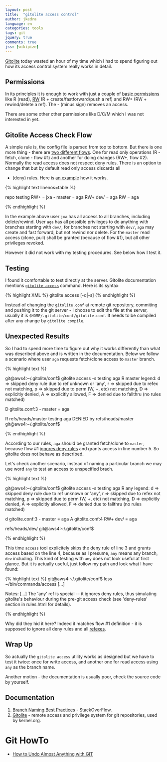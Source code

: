 ```yaml
---
layout: post
title:  "gitolite access control"
author: jkedra
language: en
categories: tools
tags: git
jquery: true
comments: true
jss: [wikipize]
---
```


[Gitolite](http://gitolite.com) today wasted an hour of my time
which I had to spend figuring out how its access control system
really works in detail.

## Permissions

In its principles it is enough to work with just a couple of
[basic permissions](http://gitolite.com/gitolite/conf.html#the-permission-field)
like R (read), [RW](http://gitolite.com/gitolite/conf.html#write-types)
(R + create/fastforward/push a ref) and RW+ (RW + rewind/delete a ref).
The - (minus sign) removes an access.

There are some other other permissions like D/C/M which I was not
interested in yet.

## Gitolite Access Check Flow

A simple rule is, the config file is parsed from top to bottom. 
But there is one more thing - there are
[two different flows](http://gitolite.com/gitolite/conf.html#appendix-2-gitolite-access-check-flow).
One for read only operations (R - fetch, clone - flow #1) and another for doing
changes (RW+, flow #2). Normally the read access does not respect deny rules.
There is an option to change that but by default read only access discards all
- (deny) rules. Here is [an example][access-control] how it works.

{% highlight text linenos=table %}

repo testing
    RW+         = jxa
    -    master = aga
    RW+ dev/    = aga
    RW          = aga

{% endhighlight %}

In the example above user `jxa` has all access to all branches, including
delete/rewind. User `aga` has all possible privileges to do anything with
branches starting with `dev/`, for branches not starting with `dev/`, `aga` may
create and fast forward, but not rewind nor delete. For the `master` read
access (clone, pull) shall be granted (because of flow #1), but all other
privileges revoked.

However it did not work with my testing procedures.
See below how I test it.

## Testing

I found it comfortable to test directly at the server. Gitolite documentation
mentions [`gitolite access`](http://gitolite.com/gitolite/conf.html#tracing-the-access-control-decision) command. Here is its syntax:

{% highlight XML %}
   gitolite access [-q|-s] <repo> <user> <perm> <ref>
{% endhighlight %}

Instead of changing the `gitolite.conf` at remote git repository,
commiting and pushing it to the git server - I choose to edit the file
at the server, usually it is `$HOME/.gitolite/conf/gitolite.conf`.
It needs to be compiled after any change by `gitolite compile`.

## Unexpected Results

So I had to spend more time to figure out why it works differently than
what was described above and is written in the documentation. Below we follow
a scenario where user `aga` requests fetch/clone access to `master`
branch.

{% highlight text %}

git@aws4:~/.gitolite/conf$ gitolite access -s testing aga R master
legend:
    d => skipped deny rule due to ref unknown or 'any',
    r => skipped due to refex not matching,
    p => skipped due to perm (W, +, etc) not matching,
    D => explicitly denied,
    A => explicitly allowed,
    F => denied due to fallthru (no rules matched)

  D        gitolite.conf:3          -    master = aga

R refs/heads/master testing aga DENIED by refs/heads/master
git@aws4:~/.gitolite/conf$ 

{% endhighlight %}

According to our rules, `aga` should be granted fetch/clone to `master`,
because flow #1 [ignores deny rules][access-control] and grants access
in line number 5. So gitolite does not behave as described.

Let's check another scenario, instead of naming a particular branch
we may use word `any` to test an access to unspecified brach.

{% highlight text %}

git@aws4:~/.gitolite/conf$ gitolite access -s testing aga R any
legend:
    d => skipped deny rule due to ref unknown or 'any',
    r => skipped due to refex not matching,
    p => skipped due to perm (W, +, etc) not matching,
    D => explicitly denied,
    A => explicitly allowed,
    F => denied due to fallthru (no rules matched)

  d        gitolite.conf:3          -    master = aga
  A        gitolite.conf:4          RW+ dev/    = aga

refs/heads/dev/
git@aws4:~/.gitolite/conf$ 

{% endhighlight %}

This time `access` tool explicitely skips the deny rule of line 3 and
grants access based on the line 4, because as I presume, `any` means
any branch, `dev` including. This kind of testing with `any` does not
look useful at first glance. But it is actually useful, just follow my
path and look what I have found:

{% highlight text %}
git@aws4:~/.gitolite/conf$ less ~/bin/commands/access
[...]

Notes:
    [...]
    The 'any' ref is special -- it ignores deny rules, thus simulating
    gitolite's behaviour during the pre-git access check (see 'deny-rules'
    section in rules.html for details).

{% endhighlight %}

Why did they hid it here? Indeed it matches flow #1 definition - it is supposed
to ignore all deny rules and all [refexes][refex].

## Wrap Up

So actually the `gitolite access` utility works as designed but we have to
test it twice: once for write access, and another one for read access
using `any` as the branch name.

Another motion - the documentation is usually poor,
check the source code by yourself.

## Documentation
1. [Branch Naming Best Practices](http://stackoverflow.com/questions/273695/git-branch-naming-best-practices) - StackOverFlow.
2. [Gitolite](https://github.com/sitaramc/gitolite/) - remote access and
   privilege system for git repositories, used by kernel.org.

# Git HowTo
* [How to Undo Almost Anything with GIT](https://github.com/blog/2019-how-to-undo-almost-anything-with-git)

[access-control]: http://gitolite.com/gitolite/conf.html#access-control-rule-matching
[refex]: http://gitolite.com/gitolite/conf.html#refex
